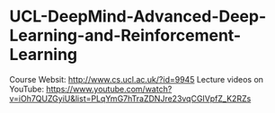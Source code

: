 # UCL-DeepMind-Advanced-Deep-Learning-and-Reinforcement-Learning
Course Websit: http://www.cs.ucl.ac.uk/?id=9945
Lecture videos on YouTube: https://www.youtube.com/watch?v=iOh7QUZGyiU&list=PLqYmG7hTraZDNJre23vqCGIVpfZ_K2RZs
